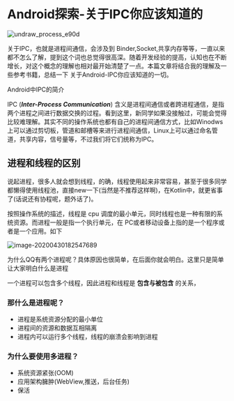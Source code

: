# Android探索-关于IPC你应该知道的

![undraw_process_e90d](https://tva1.sinaimg.cn/large/007S8ZIlly1gebyapzcenj30wi0qcgmb.jpg)

 

关于IPC，也就是进程间通信，会涉及到 Binder,Socket,共享内存等等，一直以来都不怎么了解，提到这个词也总觉得很高深。随着开发经验的提高，认知也在不断增长，对这个概念的理解也相对最开始清楚了一点。本篇文章将结合我的理解及一些参考书籍，总结一下 关于Android-IPC你应该知道的一切。



Android中IPC的简介

IPC (***Inter-Process Communication***) 含义是进程间通信或者跨进程通信，是指两个进程之间进行数据交换的过程。看到这里，新同学如果没接触过，可能会觉得比较难理解。其实不同的操作系统也都有自己的进程间通信方式，比如Winodws上可以通过剪切板，管道和邮槽等来进行进程间通信，Linux上可以通过命名管道，共享内容，信号量等，不过我们将它们统称为IPC。

## 进程和线程的区别

说起进程，很多人就会想到线程，的确，线程使用起来非常容易，甚至于很多同学都懒得使用线程池，直接new一下(当然是不推荐这样啊)，在Kotlin中，就更省事了(话说还有协程呢，题外话了)。

按照操作系统的描述，线程是 cpu 调度的最小单元，同时线程也是一种有限的系统资源。而进程一般是指一个执行单元，在 PC或者移动设备上指的是一个程序或者是一个应用。如下

![image-20200430182547689](https://tva1.sinaimg.cn/large/007S8ZIlly1gebyw740qkj30ls0ce416.jpg)

为什么QQ有两个进程呢？具体原因也很简单，在后面你就会明白。这里只是简单让大家明白什么是进程

一个进程可以包含多个线程，因此进程和线程是 **包含与被包含** 的关系， 

### 那什么是进程呢？

- 进程是系统资源分配的最小单位
- 进程间的资源和数据互相隔离
- 进程内可以运行多个线程，线程的崩溃会影响到进程



### 为什么要使用多进程？

- 系统资源紧张(OOM)
- 应用架构臃肿(WebView,推送，后台任务)
- 保活

 